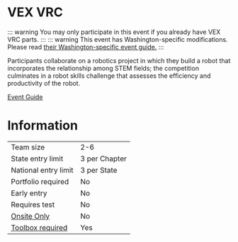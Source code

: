 # VEX VRC

::: warning
You may only participate in this event if you already have VEX VRC parts.
:::
::: warning
This event has Washington-specific modifications. Please read [their Washington-specific event guide.](https://www.washingtontsa.org/s/TSA-2023-VEX-VRC-Event-Guide.pdf)
:::

Participants collaborate on a robotics project in which they
build a robot that incorporates the relationship among STEM
fields; the competition culminates in a robot skills challenge
that assesses the efficiency and productivity of the robot.

[Event Guide](https://www.vexrobotics.com/over-under-manual)

# Information

|                             |               |
| --------------------------- | ------------- |
| Team size                   | 2-6           |
| State entry limit           | 3 per Chapter |
| National entry limit        | 3 per State   |
| Portfolio required          | No            |
| Early entry                 | No            |
| Requires test               | No            |
| [Onsite Only](/#terms)      | No            |
| [Toolbox required](/#terms) | Yes           |

